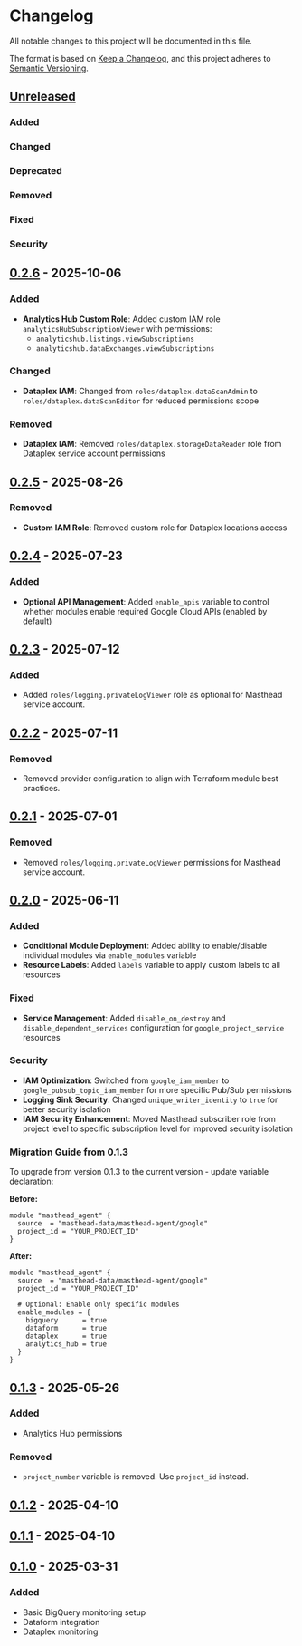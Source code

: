 # Changelog

All notable changes to this project will be documented in this file.

The format is based on [Keep a Changelog](https://keepachangelog.com/en/1.1.0/),
and this project adheres to [Semantic Versioning](https://semver.org/spec/v2.0.0.html).

## [Unreleased]

### Added

### Changed

### Deprecated

### Removed

### Fixed

### Security

## [0.2.6] - 2025-10-06

### Added

- **Analytics Hub Custom Role**: Added custom IAM role `analyticsHubSubscriptionViewer` with permissions:
  - `analyticshub.listings.viewSubscriptions`
  - `analyticshub.dataExchanges.viewSubscriptions`

### Changed

- **Dataplex IAM**: Changed from `roles/dataplex.dataScanAdmin` to `roles/dataplex.dataScanEditor` for reduced permissions scope

### Removed

- **Dataplex IAM**: Removed `roles/dataplex.storageDataReader` role from Dataplex service account permissions

## [0.2.5] - 2025-08-26

### Removed

- **Custom IAM Role**: Removed custom role for Dataplex locations access

## [0.2.4] - 2025-07-23

### Added

- **Optional API Management**: Added `enable_apis` variable to control whether modules enable required Google Cloud APIs (enabled by default)

## [0.2.3] - 2025-07-12

### Added

- Added `roles/logging.privateLogViewer` role as optional for Masthead service account.

## [0.2.2] - 2025-07-11

### Removed

- Removed provider configuration to align with Terraform module best practices.

## [0.2.1] - 2025-07-01

### Removed

- Removed `roles/logging.privateLogViewer` permissions for Masthead service account.

## [0.2.0] - 2025-06-11

### Added

- **Conditional Module Deployment**: Added ability to enable/disable individual modules via `enable_modules` variable
- **Resource Labels**: Added `labels` variable to apply custom labels to all resources

### Fixed

- **Service Management**: Added `disable_on_destroy` and `disable_dependent_services` configuration for `google_project_service` resources

### Security

- **IAM Optimization**: Switched from `google_iam_member` to `google_pubsub_topic_iam_member` for more specific Pub/Sub permissions
- **Logging Sink Security**: Changed `unique_writer_identity` to `true` for better security isolation
- **IAM Security Enhancement**: Moved Masthead subscriber role from project level to specific subscription level for improved security isolation

### Migration Guide from 0.1.3

To upgrade from version 0.1.3 to the current version - update variable declaration:

**Before:**

```hcl
module "masthead_agent" {
  source  = "masthead-data/masthead-agent/google"
  project_id = "YOUR_PROJECT_ID"
}
```

**After:**

```hcl
module "masthead_agent" {
  source  = "masthead-data/masthead-agent/google"
  project_id = "YOUR_PROJECT_ID"

  # Optional: Enable only specific modules
  enable_modules = {
    bigquery      = true
    dataform      = true
    dataplex      = true
    analytics_hub = true
  }
}
```

## [0.1.3] - 2025-05-26

### Added

- Analytics Hub permissions

### Removed

- `project_number` variable is removed. Use `project_id` instead.

## [0.1.2] - 2025-04-10

## [0.1.1] - 2025-04-10

## [0.1.0] - 2025-03-31

### Added

- Basic BigQuery monitoring setup
- Dataform integration
- Dataplex monitoring

[Unreleased]: https://github.com/masthead-data/terraform-google-masthead-agent/compare/v0.2.6...HEAD
[0.2.6]: https://github.com/masthead-data/terraform-google-masthead-agent/compare/v0.2.5...v0.2.6
[0.2.5]: https://github.com/masthead-data/terraform-google-masthead-agent/compare/v0.2.4...v0.2.5
[0.2.4]: https://github.com/masthead-data/terraform-google-masthead-agent/compare/v0.2.3...v0.2.4
[0.2.3]: https://github.com/masthead-data/terraform-google-masthead-agent/compare/v0.2.2...v0.2.3
[0.2.2]: https://github.com/masthead-data/terraform-google-masthead-agent/compare/v0.2.1...v0.2.2
[0.2.1]: https://github.com/masthead-data/terraform-google-masthead-agent/compare/v0.2.0...v0.2.1
[0.2.0]: https://github.com/masthead-data/terraform-google-masthead-agent/compare/v0.1.3...v0.2.0
[0.1.3]: https://github.com/masthead-data/terraform-google-masthead-agent/compare/v0.1.2...v0.1.3
[0.1.2]: https://github.com/masthead-data/terraform-google-masthead-agent/compare/v0.1.1...v0.1.2
[0.1.1]: https://github.com/masthead-data/terraform-google-masthead-agent/compare/v0.1.0...v0.1.1
[0.1.0]: https://github.com/masthead-data/terraform-google-masthead-agent/releases/tag/v0.1.0
